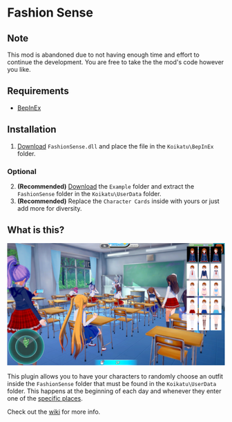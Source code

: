 # Fashion Sense
## Note
This mod is abandoned due to not having enough time and effort to continue the development. You are free to take the the mod's code however you like.

## Requirements
* [BepInEx](https://github.com/BepInEx/BepInEx/releases)

## Installation
1. [Download](https://github.com/FairBear/AYCABTM/releases) `FashionSense.dll` and place the file in the `Koikatu\BepInEx` folder.

### Optional

2. **(Recommended)** [Download](https://minhaskamal.github.io/DownGit/#/home?url=https://github.com/FairBear/AYCABTM/tree/master/Example/FashionSense)
the `Example` folder and extract the `FashionSense` folder in the `Koikatu\UserData` folder.
3. **(Recommended)** Replace the `Character Cards` inside with yours or just add more for diversity.

## What is this?
![](https://raw.githubusercontent.com/FairBear/AYCABTM/master/Assets/Preview0.png)

This plugin allows you to have your characters to randomly choose an outfit inside the `FashionSense` folder that must be found
in the `Koikatu\UserData` folder.
This happens at the beginning of each day and
whenever they enter one of the [specific places](https://github.com/FairBear/AYCABTM/wiki/Locations).

Check out the [wiki](https://github.com/FairBear/AYCABTM/wiki) for more info.
